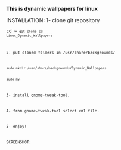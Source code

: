 <b>This is dynamic wallpapers for linux</b>

<Text>
  INSTALLATION:
1- clone git repository

<code>cd ~<code>
<code>git clone</code>
<code>cd Linux_Dynamic_Wallpapers</code>

2- put cloned folders in /usr/share/backgrounds/

<code>
sudo mkdir /usr/share/backgrounds/Dynamic_Wallpapers

sudo mv 
</code>

3- install gnome-tweak-tool.

4- from gnome-tweak-tool select xml file. 

5- enjoy!

  SCREENSHOT:
</Text>

